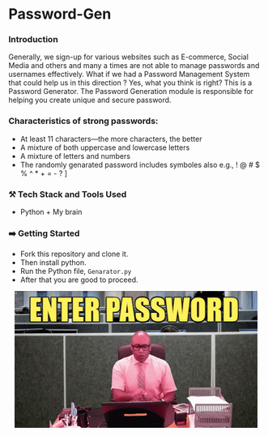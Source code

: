 # Password-Gen

### Introduction
Generally, we sign-up for various websites such as E-commerce, Social Media and others and many a times are not able to manage passwords and usernames effectively. What if we had a Password Management System that could help us in this direction ? Yes, what you think is right? This is a Password Generator. The Password Generation module is responsible for helping you create unique and secure password.


### Characteristics of strong passwords:
- At least 11 characters—the more characters, the better
- A mixture of both uppercase and lowercase letters
- A mixture of letters and numbers
- The randomly genarated password includes symboles also e.g., ! @ # $ % ^ * + = - ? ]



### ⚒️ Tech Stack and Tools Used

* Python + My brain

### ➡️ Getting Started 

* Fork this repository and clone it.
* Then install python.
* Run the Python file, ```Genarator.py```
* After that you are good to proceed.

<p align="center">
<img src="https://github.com/Ajmal-Achu/Password-gen/blob/main/Media/password.gif"
</p>

